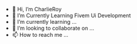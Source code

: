 - 👋 Hi, I’m CharlieRoy
- 👀 I’m Currently Learning Fivem Ui Development
- 🌱 I’m currently learning ...
- 💞️ I’m looking to collaborate on ...
- 📫 How to reach me ...
